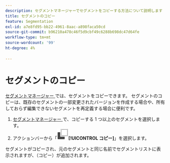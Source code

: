 ```yaml
---
description: セグメントマネージャーでセグメントをコピーする方法について説明します
title: セグメントのコピー
feature: Segmentation
exl-id: a7e8fd95-bb22-4961-8aac-a898faca50cd
source-git-commit: b96210a478c46f5d9cbf49c6288b698dc47d64fe
workflow-type: tm+mt
source-wordcount: '99'
ht-degree: 4%

---
```


# セグメントのコピー

[ セグメントマネージャー ](seg-manage.md) では、セグメントをコピーできます。 セグメントのコピーは、既存のセグメントの一部変更されたバージョンを作成する場合や、所有しておらず編集できないセグメントを再定義する場合に便利です。

1. [ セグメントマネージャー ](seg-manage.md) で、コピーする 1 つ以上のセグメントを選択します。
1. アクションバーから「![ コピー ](/help/assets/icons/Copy.svg)**[!UICONTROL コピー]**」を選択します。

セグメントがコピーされ、元のセグメントと同じ名前でセグメントリストに表示されますが、（コピー）が追加されます。
